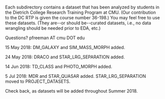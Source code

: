 
Each subdirectory contains a dataset that has been analyzed by students in the
Dietrich College Research Training Program at CMU. (Our contribution to the
DC RTP is given the course number 36-198.) You may feel free to use these
datasets. (They are--or should be--curated datasets, i.e., no data wrangling
should be needed prior to EDA, etc.)

Questions? pfreeman AT cmu DOT edu

15 May 2018: DM_GALAXY and SIM_MASS_MORPH added.

24 May 2018: DRACO and STAR_LRG_SEPARATION added.

14 Jun 2018: TD_CLASS and PHOTO_MORPH added.

5 Jul 2018: MDR and STAR_QUASAR added. STAR_LRG_SEPARATION moved to PROJECT_DATASETS.

Check back, as datasets will be added throughout Summer 2018.

